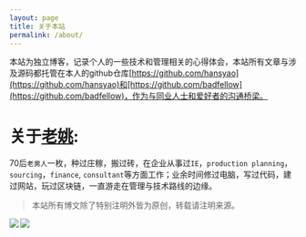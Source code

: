 ```yaml
---
layout: page
title: 关于本站
permalink: /about/
---
```


本站为独立博客，记录个人的一些技术和管理相关的心得体会，本站所有文章与涉及源码都托管在本人的github仓库[https://github.com/hansyao](https://github.com/hansyao)和[https://github.com/badfellow](https://github.com/badfellow)，作为与同业人士和爱好者的沟通桥梁。

# 关于[老姚](https://hansyao.github.io):

70后`老男人`一枚，种过庄稼，搬过砖，在企业从事过`IE`，`production planning`，`sourcing`，`finance`, `consultant`等方面工作；业余时间修过电脑，写过代码，建过网站，玩过区块链，一直游走在管理与技术路线的边缘。


>本站所有博文除了特别注明外皆为原创，转载请注明来源。


<img align="left"  src="https://github-readme-stats.vercel.app/api?username=hansyao&count_private=true&show_icons=true&theme=onelight&hide=issues"/>
<img  src="https://github-readme-stats.vercel.app/api/top-langs/?username=hansyao&layout=compact&theme=onelight"/>

